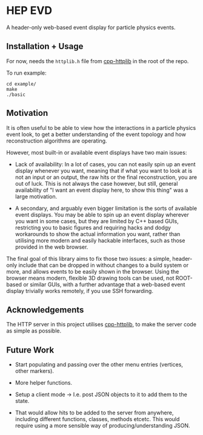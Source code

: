 # HEP EVD

A header-only web-based event display for particle physics events.

## Installation + Usage

For now, needs the `httplib.h` file from
[cpp-httplib](https://github.com/yhirose/cpp-httplib) in the root of the repo.

To run example:

```
cd example/
make
./basic
```

## Motivation

It is often useful to be able to view how the interactions in a particle physics event
look, to get a better understanding of the event topology and how reconstruction
algorithms are operating.

However, most built-in or available event displays have two main issues:

 - Lack of availability: In a lot of cases, you can not easily spin up an event display
   whenever you want, meaning that if what you want to look at is not an input or an
   output, the raw hits or the final reconstruction, you are out of luck. This is not
   always the case however, but still, general availability of "I want an event display
   here, to show this thing" was a large motivation.

 - A secondary, and arguably even bigger limitation is the sorts of available event
   displays. You may be able to spin up an event display wherever you want in some
   cases, but they are limited by C++ based GUIs, restricting you to basic figures and
   requiring hacks and dodgy workarounds to show the actual information you want, rather
   than utilising more modern and easily hackable interfaces, such as those provided in
   the web browser.

The final goal of this library aims to fix those two issues: a simple, header-only
include that can be dropped in without changes to a build system or more, and allows
events to be easily shown in the browser. Using the browser means modern, flexible 3D
drawing tools can be used, not ROOT-based or similar GUIs, with a further advantage that
a web-based event display trivially works remotely, if you use SSH forwarding.

## Acknowledgements

The HTTP server in this project utilises
[cpp-httplib](https://github.com/yhirose/cpp-httplib), to make the server code as simple
as possible.

## Future Work

 - Start populating and passing over the other menu entries (vertices, other markers).

 - More helper functions.

 - Setup a client mode -> I.e. post JSON objects to it to add them to the state.
  - That would allow hits to be added to the server from anywhere, including
    different functions, classes, methods etcetc. This would require using a more
    sensible way of producing/understanding JSON.

